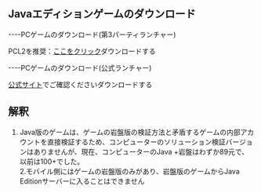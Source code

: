 ## Javaエディションゲームのダウンロード

----PCゲームのダウンロード(第3パーティランチャー)<br>

PCL2を推奨：[ここをクリック](https://afdian.net/a/LTCat)ダウンロードする<br>

----PCゲームのダウンロード(公式ランチャー)<br>

[公式サイト](https://www.minecraft.net/zh-hans/store/minecraft-java-bedrock-edition-pc)でご確認くださいダウンロードする<br>

## 解釈
1. Java版のゲームは、ゲームの岩盤版の検証方法と矛盾するゲームの内部アカウントを直接検証するため、コンピューターのソリューション検証バージョンはありませんが、現在、コンピューターのJava +岩盤はわずか89元で、以前は100+でした。<br>
2.モバイル側にはゲームの岩盤版のみがあり、岩盤版のゲームからJava Editionサーバーに入ることはできません<br>
